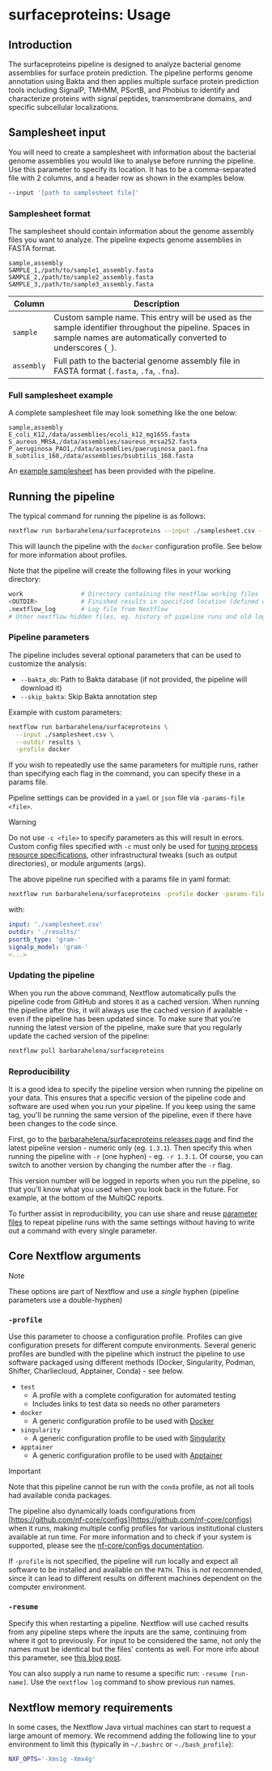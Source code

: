 # surfaceproteins: Usage

## Introduction

The surfaceproteins pipeline is designed to analyze bacterial genome assemblies for surface protein prediction. The pipeline performs genome annotation using Bakta and then applies multiple surface protein prediction tools including SignalP, TMHMM, PSortB, and Phobius to identify and characterize proteins with signal peptides, transmembrane domains, and specific subcellular localizations.

## Samplesheet input

You will need to create a samplesheet with information about the bacterial genome assemblies you would like to analyse before running the pipeline. Use this parameter to specify its location. It has to be a comma-separated file with 2 columns, and a header row as shown in the examples below.

```bash
--input '[path to samplesheet file]'
```

### Samplesheet format

The samplesheet should contain information about the genome assembly files you want to analyze. The pipeline expects genome assemblies in FASTA format.

```csv title="samplesheet.csv"
sample,assembly
SAMPLE_1,/path/to/sample1_assembly.fasta
SAMPLE_2,/path/to/sample2_assembly.fasta
SAMPLE_3,/path/to/sample3_assembly.fasta
```

| Column     | Description                                                                                                                                                                            |
| ---------- | -------------------------------------------------------------------------------------------------------------------------------------------------------------------------------------- |
| `sample`   | Custom sample name. This entry will be used as the sample identifier throughout the pipeline. Spaces in sample names are automatically converted to underscores (`_`).              |
| `assembly` | Full path to the bacterial genome assembly file in FASTA format (`.fasta`, `.fa`, `.fna`).                |

### Full samplesheet example

A complete samplesheet file may look something like the one below:

```csv title="samplesheet.csv"
sample,assembly
E_coli_K12,/data/assemblies/ecoli_k12_mg1655.fasta
S_aureus_MRSA,/data/assemblies/saureus_mrsa252.fasta
P_aeruginosa_PAO1,/data/assemblies/paeruginosa_pao1.fna
B_subtilis_168,/data/assemblies/bsubtilis_168.fasta
```

An [example samplesheet](../assets/samplesheet.csv) has been provided with the pipeline.

## Running the pipeline

The typical command for running the pipeline is as follows:

```bash
nextflow run barbarahelena/surfaceproteins --input ./samplesheet.csv --outdir ./results -profile docker
```

This will launch the pipeline with the `docker` configuration profile. See below for more information about profiles.

Note that the pipeline will create the following files in your working directory:

```bash
work                # Directory containing the nextflow working files
<OUTDIR>            # Finished results in specified location (defined with --outdir)
.nextflow_log       # Log file from Nextflow
# Other nextflow hidden files, eg. history of pipeline runs and old logs.
```

### Pipeline parameters

The pipeline includes several optional parameters that can be used to customize the analysis:

- `--bakta_db`: Path to Bakta database (if not provided, the pipeline will download it)
- `--skip_bakta`: Skip Bakta annotation step

Example with custom parameters:

```bash
nextflow run barbarahelena/surfaceproteins \
  --input ./samplesheet.csv \
  --outdir results \
  -profile docker
```

If you wish to repeatedly use the same parameters for multiple runs, rather than specifying each flag in the command, you can specify these in a params file.

Pipeline settings can be provided in a `yaml` or `json` file via `-params-file <file>`.

> [!WARNING]
> Do not use `-c <file>` to specify parameters as this will result in errors. Custom config files specified with `-c` must only be used for [tuning process resource specifications](https://nf-co.re/docs/usage/configuration#tuning-workflow-resources), other infrastructural tweaks (such as output directories), or module arguments (args).

The above pipeline run specified with a params file in yaml format:

```bash
nextflow run barbarahelena/surfaceproteins -profile docker -params-file params.yaml
```

with:

```yaml title="params.yaml"
input: './samplesheet.csv'
outdir: './results/'
psortb_type: 'gram-'
signalp_model: 'gram-'
<...>
```

### Updating the pipeline

When you run the above command, Nextflow automatically pulls the pipeline code from GitHub and stores it as a cached version. When running the pipeline after this, it will always use the cached version if available - even if the pipeline has been updated since. To make sure that you're running the latest version of the pipeline, make sure that you regularly update the cached version of the pipeline:

```bash
nextflow pull barbarahelena/surfaceproteins
```

### Reproducibility

It is a good idea to specify the pipeline version when running the pipeline on your data. This ensures that a specific version of the pipeline code and software are used when you run your pipeline. If you keep using the same tag, you'll be running the same version of the pipeline, even if there have been changes to the code since.

First, go to the [barbarahelena/surfaceproteins releases page](https://github.com/barbarahelena/surfaceproteins/releases) and find the latest pipeline version - numeric only (eg. `1.3.1`). Then specify this when running the pipeline with `-r` (one hyphen) - eg. `-r 1.3.1`. Of course, you can switch to another version by changing the number after the `-r` flag.

This version number will be logged in reports when you run the pipeline, so that you'll know what you used when you look back in the future. For example, at the bottom of the MultiQC reports.

To further assist in reproducibility, you can use share and reuse [parameter files](#running-the-pipeline) to repeat pipeline runs with the same settings without having to write out a command with every single parameter.

## Core Nextflow arguments

> [!NOTE]
> These options are part of Nextflow and use a _single_ hyphen (pipeline parameters use a double-hyphen)

### `-profile`

Use this parameter to choose a configuration profile. Profiles can give configuration presets for different compute environments. Several generic profiles are bundled with the pipeline which instruct the pipeline to use software packaged using different methods (Docker, Singularity, Podman, Shifter, Charliecloud, Apptainer, Conda) - see below.

- `test`
  - A profile with a complete configuration for automated testing
  - Includes links to test data so needs no other parameters
- `docker`
  - A generic configuration profile to be used with [Docker](https://docker.com/)
- `singularity`
  - A generic configuration profile to be used with [Singularity](https://sylabs.io/docs/)
- `apptainer`
  - A generic configuration profile to be used with [Apptainer](https://apptainer.org/)

> [!IMPORTANT]
> Note that this pipeline cannot be run with the `conda` profile, as not all tools had available conda packages.

The pipeline also dynamically loads configurations from [https://github.com/nf-core/configs](https://github.com/nf-core/configs) when it runs, making multiple config profiles for various institutional clusters available at run time. For more information and to check if your system is supported, please see the [nf-core/configs documentation](https://github.com/nf-core/configs#documentation).

If `-profile` is not specified, the pipeline will run locally and expect all software to be installed and available on the `PATH`. This is _not_ recommended, since it can lead to different results on different machines dependent on the computer environment.

### `-resume`

Specify this when restarting a pipeline. Nextflow will use cached results from any pipeline steps where the inputs are the same, continuing from where it got to previously. For input to be considered the same, not only the names must be identical but the files' contents as well. For more info about this parameter, see [this blog post](https://www.nextflow.io/blog/2019/demystifying-nextflow-resume.html).

You can also supply a run name to resume a specific run: `-resume [run-name]`. Use the `nextflow log` command to show previous run names.


## Nextflow memory requirements

In some cases, the Nextflow Java virtual machines can start to request a large amount of memory.
We recommend adding the following line to your environment to limit this (typically in `~/.bashrc` or `~./bash_profile`):

```bash
NXF_OPTS='-Xms1g -Xmx4g'
```